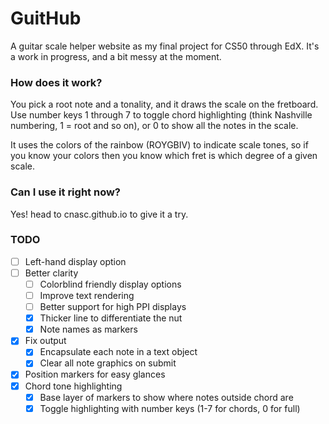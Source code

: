 # GuitHub
A guitar scale helper website as my final project for CS50 through EdX. It's a work in progress, and a bit messy at the moment.

### How does it work?
You pick a root note and a tonality, and it draws the scale on the fretboard. Use number keys 1 through 7 to toggle chord highlighting (think Nashville numbering, 1 = root and so on), or 0 to show all the notes in the scale.

It uses the colors of the rainbow (ROYGBIV) to indicate scale tones, so if you know your colors then you know which fret is which degree of a given scale.

### Can I use it right now?
Yes! head to cnasc.github.io to give it a try.

### TODO
- [ ] Left-hand display option
- [ ] Better clarity
  - [ ] Colorblind friendly display options
  - [ ] Improve text rendering
  - [ ] Better support for high PPI displays
  - [x] Thicker line to differentiate the nut
  - [x] Note names as markers
- [x] Fix output
  - [x] Encapsulate each note in a text object
  - [x] Clear all note graphics on submit
- [x] Position markers for easy glances
- [x] Chord tone highlighting
  - [x] Base layer of markers to show where notes outside chord are
  - [x] Toggle highlighting with number keys (1-7 for chords, 0 for full)
